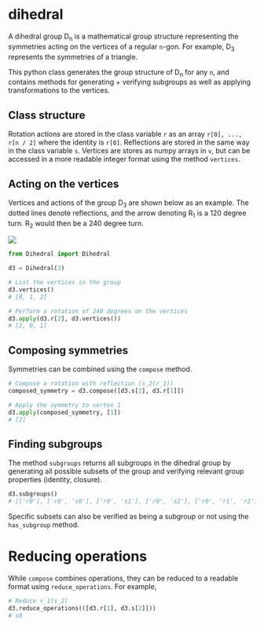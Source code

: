# dihedral
A dihedral group D<sub>n</sub> is a mathematical group structure representing the symmetries acting on the
vertices of a regular `n`-gon. For example, D<sub>3</sub> represents the symmetries of a triangle.

This python class generates the group structure of D<sub>n</sub> for any `n`, and contains methods for generating + verifying
subgroups as well as applying transformations to the vertices.

## Class structure
Rotation actions are stored in the class variable `r` as an array `r[0], ..., r[n / 2]` where the identity is `r[0]`. 
Reflections are stored in the same way in the class variable `s`. Vertices are stores as numpy arrays in `v`, but can be accessed
in a more readable integer format using the method `vertices`.

## Acting on the vertices

Vertices and actions of the group D<sub>3</sub> are shown below as an example. The dotted lines denote reflections, and the arrow denoting R<sub>1</sub> is a 120 degree turn. R<sub>2</sub> would then be a 240 degree turn.

<img src="https://i.imgur.com/8Q0G221.png"/>

```python
from Dihedral import Dihedral

d3 = Dihedral(3)

# List the vertices in the group
d3.vertices()
# [0, 1, 2]

# Perform a rotation of 240 degrees on the vertices
d3.apply(d3.r[2], d3.vertices())
# [2, 0, 1]
```

## Composing symmetries
Symmetries can be combined using the `compose` method.

```python
# Compose a rotation with reflection (s_2(r_1))
composed_symmetry = d3.compose([d3.s[2], d3.r[1]])

# Apply the symmetry to vertex 1
d3.apply(composed_symmetry, [1])
# [2]
```

## Finding subgroups
The method `subgroups` returns all subgroups in the dihedral group by generating all possible subsets of the group and
verifying relevant group properties (identity, closure).

```python
d3.subgroups()
# [['r0'], ['r0', 's0'], ['r0', 's1'], ['r0', 's2'], ['r0', 'r1', 'r2'], ['r0', 'r1', 'r2', 's0', 's1', 's2']]
```

Specific subsets can also be verified as being a subgroup or not using the `has_subgroup` method.

# Reducing operations

While `compose` combines operations, they can be reduced to a readable format using `reduce_operations`. For example,

```python
# Reduce r_1(s_2)
d3.reduce_operations(([d3.r[1], d3.s[2]]))
# s0
```
